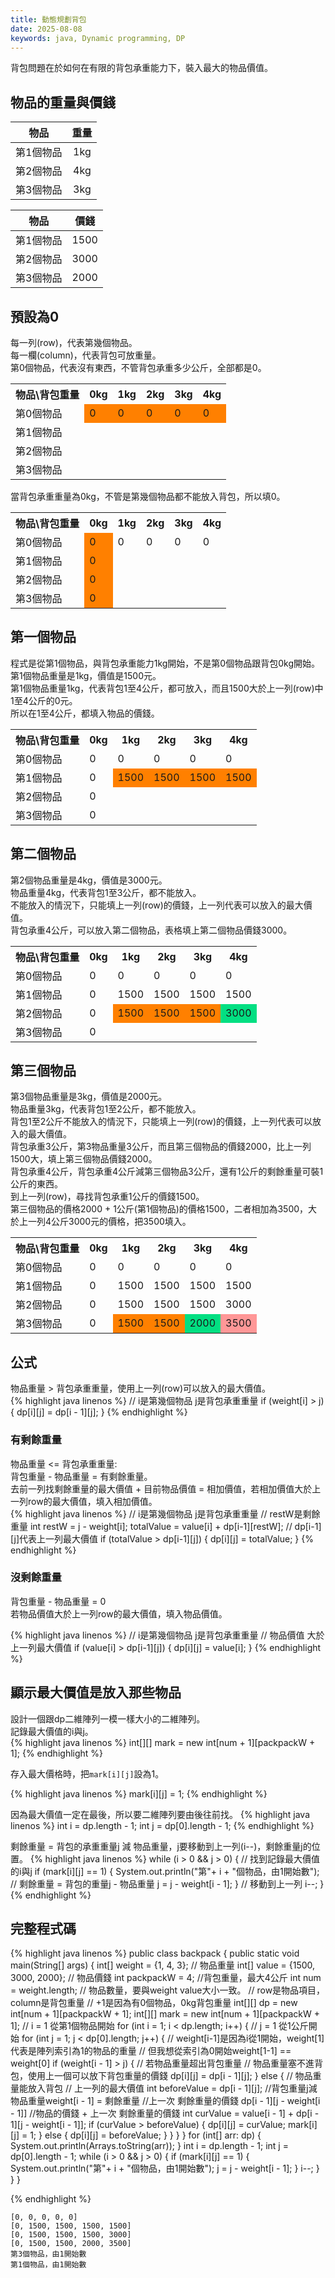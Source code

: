 ```yaml
---
title: 動態規劃背包
date: 2025-08-08
keywords: java, Dynamic programming, DP
---
```

背包問題在於如何在有限的背包承重能力下，裝入最大的物品價值。

## 物品的重量與價錢

|物品|重量|
|:------:|:-----:|
|第1個物品|1kg|
|第2個物品|4kg|
|第3個物品|3kg|

|物品|價錢|
|:------:|:-----:|
|第1個物品|1500|
|第2個物品|3000|
|第3個物品|2000|

## 預設為0
每一列(row)，代表第幾個物品。<br>
每一欄(column)，代表背包可放重量。<br>
第0個物品，代表沒有東西，不管背包承重多少公斤，全部都是0。<br>

<table>
	<tr>
		<th>物品\背包重量</th>
		<th>0kg</th>
		<th>1kg</th>
		<th>2kg</th>
		<th>3kg</th>
		<th>4kg</th>
	</tr>
	<tr>
		<td>第0個物品</td>
		<td bgcolor="#FF8000">0</td>
		<td bgcolor="#FF8000">0</td>
		<td bgcolor="#FF8000">0</td>
		<td bgcolor="#FF8000">0</td>
		<td bgcolor="#FF8000">0</td>
	</tr>
	<tr>
		<td>第1個物品</td>
		<td>&nbsp;</td>
		<td>&nbsp;</td>
		<td>&nbsp;</td>
		<td>&nbsp;</td>
		<td>&nbsp;</td>
	</tr>
	<tr>
		<td>第2個物品</td>
		<td>&nbsp;</td>
		<td>&nbsp;</td>
		<td>&nbsp;</td>
		<td>&nbsp;</td>
		<td>&nbsp;</td>
	</tr>
	<tr>
		<td>第3個物品</td>
		<td>&nbsp;</td>
		<td>&nbsp;</td>
		<td>&nbsp;</td>
		<td>&nbsp;</td>
		<td>&nbsp;</td>
	</tr>			
</table>

當背包承重重量為0kg，不管是第幾個物品都不能放入背包，所以填0。<br>

<table>
	<tr>
		<th>物品\背包重量</th>
		<th>0kg</th>
		<th>1kg</th>
		<th>2kg</th>
		<th>3kg</th>
		<th>4kg</th>
	</tr>
	<tr>
		<td>第0個物品</td>
		<td bgcolor="#FF8000">0</td>
		<td>0</td>
		<td>0</td>
		<td>0</td>
		<td>0</td>
	</tr>
	<tr>
		<td>第1個物品</td>
		<td bgcolor="#FF8000">0</td>
		<td>&nbsp;</td>
		<td>&nbsp;</td>
		<td>&nbsp;</td>
		<td>&nbsp;</td>
	</tr>
	<tr>
		<td>第2個物品</td>
		<td bgcolor="#FF8000">0</td>
		<td>&nbsp;</td>
		<td>&nbsp;</td>
		<td>&nbsp;</td>
		<td>&nbsp;</td>
	</tr>
	<tr>
		<td>第3個物品</td>
		<td bgcolor="#FF8000">0</td>
		<td>&nbsp;</td>
		<td>&nbsp;</td>
		<td>&nbsp;</td>
		<td>&nbsp;</td>
	</tr>			
</table>

## 第一個物品
程式是從第1個物品，與背包承重能力1kg開始，不是第0個物品跟背包0kg開始。<br>
第1個物品重量是1kg，價值是1500元。<br>
第1個物品重量1kg，代表背包1至4公斤，都可放入，而且1500大於上一列(row)中1至4公斤的0元。<br>
所以在1至4公斤，都填入物品的價錢。<br>

<table>
	<tr>
		<th>物品\背包重量</th>
		<th>0kg</th>
		<th>1kg</th>
		<th>2kg</th>
		<th>3kg</th>
		<th>4kg</th>
	</tr>
	<tr>
		<td>第0個物品</td>
		<td>0</td>
		<td>0</td>
		<td>0</td>
		<td>0</td>
		<td>0</td>
	</tr>
	<tr>
		<td>第1個物品</td>
		<td>0</td>
		<td bgcolor="#FF8000">1500</td>
		<td bgcolor="#FF8000">1500</td>
		<td bgcolor="#FF8000">1500</td>
		<td bgcolor="#FF8000">1500</td>
	</tr>
	<tr>
		<td>第2個物品</td>
		<td>0</td>
		<td>&nbsp;</td>
		<td>&nbsp;</td>
		<td>&nbsp;</td>
		<td>&nbsp;</td>
	</tr>
	<tr>
		<td>第3個物品</td>
		<td>0</td>
		<td>&nbsp;</td>
		<td>&nbsp;</td>
		<td>&nbsp;</td>
		<td>&nbsp;</td>
	</tr>			
</table>

## 第二個物品
第2個物品重量是4kg，價值是3000元。<br>
物品重量4kg，代表背包1至3公斤，都不能放入。<br>
不能放入的情況下，只能填上一列(row)的價錢，上一列代表可以放入的最大價值。<br>
背包承重4公斤，可以放入第二個物品，表格填上第二個物品價錢3000。<br>

<table>
	<tr>
		<th>物品\背包重量</th>
		<th>0kg</th>
		<th>1kg</th>
		<th>2kg</th>
		<th>3kg</th>
		<th>4kg</th>
	</tr>
	<tr>
		<td>第0個物品</td>
		<td>0</td>
		<td>0</td>
		<td>0</td>
		<td>0</td>
		<td>0</td>
	</tr>
	<tr>
		<td>第1個物品</td>
		<td>0</td>
		<td>1500</td>
		<td>1500</td>
		<td>1500</td>
		<td>1500</td>
	</tr>
	<tr>
		<td>第2個物品</td>
		<td>0</td>
		<td bgcolor="#FF8000">1500</td>
		<td bgcolor="#FF8000">1500</td>
		<td bgcolor="#FF8000">1500</td>
		<td bgcolor="#02DF82">3000</td>
	</tr>
	<tr>
		<td>第3個物品</td>
		<td>0</td>
		<td>&nbsp;</td>
		<td>&nbsp;</td>
		<td>&nbsp;</td>
		<td>&nbsp;</td>
	</tr>			
</table>

## 第三個物品
第3個物品重量是3kg，價值是2000元。<br>
物品重量3kg，代表背包1至2公斤，都不能放入。<br>
背包1至2公斤不能放入的情況下，只能填上一列(row)的價錢，上一列代表可以放入的最大價值。<br>
背包承重3公斤，第3物品重量3公斤，而且第三個物品的價錢2000，比上一列1500大，填上第三個物品價錢2000。<br>
背包承重4公斤，背包承重4公斤減第三個物品3公斤，還有1公斤的剩餘重量可裝1公斤的東西。<br>
到上一列(row)，尋找背包承重1公斤的價錢1500。<br>
第三個物品的價格2000 \+ 1公斤(第1個物品)的價格1500，二者相加為3500，大於上一列4公斤3000元的價格，把3500填入。<br>
<table>
	<tr>
		<th>物品\背包重量</th>
		<th>0kg</th>
		<th>1kg</th>
		<th>2kg</th>
		<th>3kg</th>
		<th>4kg</th>
	</tr>
	<tr>
		<td>第0個物品</td>
		<td>0</td>
		<td>0</td>
		<td>0</td>
		<td>0</td>
		<td>0</td>
	</tr>
	<tr>
		<td>第1個物品</td>
		<td>0</td>
		<td>1500</td>
		<td>1500</td>
		<td>1500</td>
		<td>1500</td>
	</tr>
	<tr>
		<td>第2個物品</td>
		<td>0</td>
		<td>1500</td>
		<td>1500</td>
		<td>1500</td>
		<td>3000</td>
	</tr>
	<tr>
		<td>第3個物品</td>
		<td>0</td>
		<td bgcolor="#FF8000">1500</td>
		<td bgcolor="#FF8000">1500</td>
		<td bgcolor="#02DF82">2000</td>
		<td bgcolor="#FF9797">3500</td>
	</tr>			
</table>

## 公式
物品重量 > 背包承重重量，使用上一列(row)可以放入的最大價值。<br>
{% highlight java linenos %}
// i是第幾個物品 j是背包承重重量
if (weight[i] > j) {
  dp[i][j] = dp[i - 1][j];
}
{% endhighlight %}


### 有剩餘重量
物品重量 <= 背包承重重量:<br>
背包重量 - 物品重量 = 有剩餘重量。<br>
去前一列找剩餘重量的最大價值 \+ 目前物品價值 = 相加價值，若相加價值大於上一列row的最大價值，填入相加價值。<br>
{% highlight java linenos %}
// i是第幾個物品 j是背包承重重量
// restW是剩餘重量
int restW = j - weight[i];
totalValue = value[i] + dp[i-1][restW];
// dp[i-1][j]代表上一列最大價值
if (totalValue > dp[i-1][j]) {
	dp[i][j] = totalValue;
}
{% endhighlight %}

### 沒剩餘重量
背包重量 - 物品重量 = 0 <br>
若物品價值大於上一列row的最大價值，填入物品價值。<br>

{% highlight java linenos %}
// i是第幾個物品 j是背包承重重量
// 物品價值 大於 上一列最大價值
if (value[i] > dp[i-1][j]) {
	dp[i][j] = value[i];
}
{% endhighlight %}

## 顯示最大價值是放入那些物品
設計一個跟dp二維陣列一模一樣大小的二維陣列。<br>
記錄最大價值的i與j。<br>
{% highlight java linenos %}
int[][] mark = new int[num + 1][packpackW + 1];
{% endhighlight %}

存入最大價格時，把`mark[i][j]`設為1。

{% highlight java linenos %}
mark[i][j] = 1;
{% endhighlight %}

因為最大價值一定在最後，所以要二維陣列要由後往前找。
{% highlight java linenos %}
int i = dp.length - 1;
int j = dp[0].length - 1;
{% endhighlight %}

剩餘重量 = 背包的承重重量j 減 物品重量，j要移動到上一列(i--)，剩餘重量j的位置。
{% highlight java linenos %}
while (i > 0 && j > 0) {
  // 找到記錄最大價值的i與j
  if (mark[i][j] == 1) {
    System.out.println("第"+ i + "個物品，由1開始數");
    // 剩餘重量 = 背包的重量j - 物品重量
    j = j - weight[i - 1];
  }
  // 移動到上一列
  i--;
}
{% endhighlight %}

## 完整程式碼
{% highlight java linenos %}
public class backpack {
  public static void main(String[] args) {
    int[] weight = {1, 4, 3}; // 物品重量
    int[] value = {1500, 3000, 2000}; // 物品價錢
    int packpackW = 4; //背包重量，最大4公斤
    int num = weight.length; // 物品數量，要與weight value大小一致。
    // row是物品項目，column是背包重量
    // +1是因為有0個物品，0kg背包重量
    int[][] dp = new int[num + 1][packpackW + 1];
    int[][] mark = new int[num + 1][packpackW + 1];
    // i = 1 從第1個物品開始
    for (int i = 1; i < dp.length; i++) {
      // j = 1 從1公斤開始
      for (int j = 1; j < dp[0].length; j++) {
        // weight[i-1]是因為i從1開始，weight[1]代表是陣列索引為1的物品的重量
        // 但我想從索引為0開始weight[1-1] == weight[0]
        if (weight[i - 1] > j) { // 若物品重量超出背包重量
         // 物品重量塞不進背包，使用上一個可以放下背包重量的價錢
          dp[i][j] = dp[i - 1][j];
       } else { // 物品重量能放入背包
          // 上一列的最大價值
          int beforeValue = dp[i - 1][j];
          //背包重量j減物品重量weight[i - 1] = 剩餘重量
          //上一次 剩餘重量的價錢 dp[i - 1][j - weight[i - 1]]
          //物品的價錢 + 上一次 剩餘重量的價錢
          int curValue = value[i - 1] +
              dp[i - 1][j - weight[i - 1]];
          if (curValue > beforeValue) {
            dp[i][j] = curValue;
            mark[i][j] = 1;
          } else {
            dp[i][j] = beforeValue;
          }
       }
      }
    }
    for (int[] arr: dp) {
      System.out.println(Arrays.toString(arr));
    }
    int i = dp.length - 1;
    int j = dp[0].length - 1;
    while (i > 0 && j > 0) {
      if (mark[i][j] == 1) {
        System.out.println("第"+ i + "個物品，由1開始數");
        j = j - weight[i - 1];
      }
      i--;
    }
  }
}

{% endhighlight %}
```
[0, 0, 0, 0, 0]
[0, 1500, 1500, 1500, 1500]
[0, 1500, 1500, 1500, 3000]
[0, 1500, 1500, 2000, 3500]
第3個物品，由1開始數
第1個物品，由1開始數
```